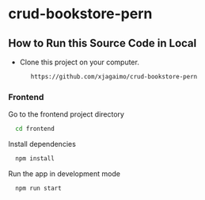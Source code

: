 # crud-bookstore-pern

## How to Run this Source Code in Local 
- Clone this project on your computer.
  ```bash
     https://github.com/xjagaimo/crud-bookstore-pern
   ```
### Frontend

Go to the frontend project directory

```bash
  cd frontend
```

Install dependencies

```bash
  npm install
```

Run the app in development mode

```bash
  npm run start
```
